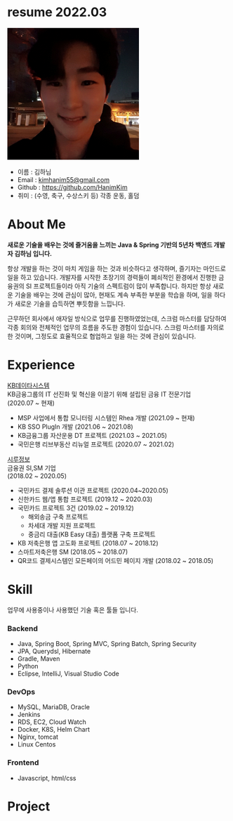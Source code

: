 # resume 2022.03

<img src="/static/hanim_selfie.jpg" width="300px" height="300px" title="hanim_selfie" alt="image_of_resume"></img><br/>

* 이름 : 김하님
* Email : kimhanim55@gmail.com
* Github : https://github.com/HanimKim
* 취미 : (수영, 축구, 수상스키 등) 각종 운동, 홀덤

# About Me

**새로운 기술을 배우는 것에 즐거움을 느끼는 Java & Spring 기반의 5년차 백엔드 개발자 김하님 입니다.**

항상 개발을 하는 것이 마치 게임을 하는 것과 비슷하다고 생각하며, 즐기자는 마인드로 일을 하고 있습니다.
개발자를 시작한 초장기의 경력들이 폐쇠적인 환경에서 진행한 금융권의 SI 프로젝트들이라 아직 기술의 스펙트럼이 많이 부족합니다.
하지만 항상 새로운 기술을 배우는 것에 관심이 많아, 현재도 계속 부족한 부분을 학습을 하며, 일을 하다가 새로운 기술을 습득하면 뿌듯함을 느낍니다.

근무하던 회사에서 애자일 방식으로 업무를 진행하였었는데, 스크럼 마스터를 담당하여 각종 회의와 전체적인 업무의 흐름을 주도한 경험이 있습니다.
스크럼 마스터를 자의로 한 것이며, 그정도로 효율적으로 협업하고 일을 하는 것에 관심이 있습니다.


# Experience

[KB데이타시스템](https://www.kds.co.kr/)   
KB금융그룹의 IT 선진화 및 혁신을 이끌기 위해 설립된 금융 IT 전문기업   
(2020.07 ~ 현재)

* MSP 사업에서 통합 모니터링 시스템인 Rhea 개발 (2021.09 ~ 현재)
* KB SSO PlugIn 개발 (2021.06 ~ 2021.08)
* KB금융그룹 자산운용 DT 프로젝트 (2021.03 ~ 2021.05)
* 국민은행 리브부동산 리뉴얼 프로젝트 (2020.07 ~ 2021.02)


[시루정보](www.seeroo.co.kr)   
금융권 SI,SM 기업   
(2018.02 ~ 2020.05)   

* 국민카드 결제 솔루션 이관 프로젝트 (2020.04~2020.05)
* 신한카드 웹/앱 통합 프로젝트 (2019.12 ~ 2020.03)
* 국민카드 프로젝트 3건 (2019.02 ~ 2019.12)
  * 해외송금 구축 프로젝트
  * 차세대 개발 지원 프로젝트
  * 중금리 대출(KB Easy 대출) 플랫폼 구축 프로젝트
* KB 저축은행 앱 고도화 프로젝트 (2018.07 ~ 2018.12)
* 스마트저축은행 SM (2018.05 ~ 2018.07)
* QR코드 결제시스템인 모든페이의 어드민 페이지 개발 (2018.02 ~ 2018.05)


# Skill

업무에 사용중이나 사용했던 기술 혹은 툴들 입니다.

### Backend
* Java, Spring Boot, Spring MVC, Spring Batch, Spring Security
* JPA, Querydsl, Hibernate
* Gradle, Maven
* Python
* Eclipse, IntelliJ, Visual Studio Code

### DevOps
* MySQL, MariaDB, Oracle
* Jenkins
* RDS, EC2, Cloud Watch
* Docker, K8S, Helm Chart
* Nginx, tomcat
* Linux Centos

### Frontend
* Javascript, html/css


# Project

